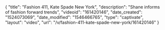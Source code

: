 {
    "title": "Fashion 411, Kate Spade New York",
    "description": "Shane informs of fashion forward trends",
    "videoid": "161420146",
    "date_created": "1524073069",
    "date_modified": "1546466765",
    "type": "captivate",
    "layout": "video",
    "url": "\/v\/fashion-411-kate-spade-new-york\/161420146"
}
